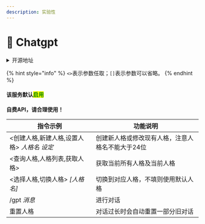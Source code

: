 ```yaml
---
description: 实验性
---
```


# 🧪 Chatgpt

<details>

<summary>开源地址</summary>

[https://github.com/Cosmos01/aichat-chatGPT](https://github.com/Cosmos01/aichat-chatGPT)

基于开源内容进行修改

</details>

{% hint style="info" %}
`<>`表示参数任取；`[]`表示参数可以省略。
{% endhint %}

#### 该服务默认<mark style="color:green;">启用</mark>

**自费API，请合理使用！**

| 指令示例                        | 功能说明                      |
| --------------------------- | ------------------------- |
| <创建人格,新建人格,设置人格> _人格名_ _设定_ | 创建新人格或修改现有人格，注意人格名不能大于24位 |
| <查询人格,人格列表,获取人格>            | 获取当前所有人格及当前人格             |
| <选择人格,切换人格> _\[人格名]_        | 切换到对应人格，不填则使用默认人格         |
| /gpt _消息_                   | 进行对话                      |
| 重置人格                        | 对话过长时会自动重置一部分旧对话          |
